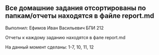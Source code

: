 ## Все домашние задания отсортированы по папкам/отчеты находятся в файле report.md

Выполнил: Ефимов Иван Васильевич БПИ 212

Отчеты к каждому заданию находятся в фале report.md

На данный момент сделаны: 1-7, 10, 11, 12

